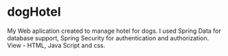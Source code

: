 # dogHotel

My Web aplication created to manage hotel for dogs.
I used Spring Data for database support, Spring Security for authentication and authorization.
View - HTML, Java Script and css.


